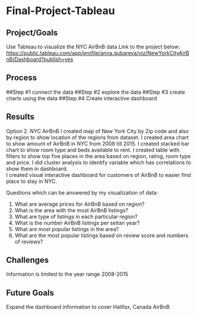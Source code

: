 # Final-Project-Tableau

## Project/Goals
Use Tableau to visualize the NYC AirBnB data
Link to the project below:
https://public.tableau.com/app/profile/anna.gubareva/viz/NewYorkCityAirBnB/Dashboard?publish=yes


## Process

##Step #1 connect the data
##Step #2 explore the data
##Step #3 create charts using the data
##Step #4 Create interactive dashboard


## Results
Option 2. NYC AirBnB
I created map of New York City by Zip code and also by region to show location of the regions from dataset.
I created area chart to show amount of AirBnB in NYC from 2008 till 2015.
I created stacked bar chart to show room type and beds available to rent.
I created table with filters to show top five places in the area based on region, rating, room type and price.
I did cluster analysis to identify variable which has correlations to show them in dashboard.  
I created visual interactive dashboard for customers of AirBnB to easier find place to stay in NYC.

Questions which can be answered by my visualization of data:
1)	What are average prices for AirBnB based on region?
2)	What is the area with the most AirBnB listings?
3)	What are type of listings in each particular region?
4)	What is the number AirBnB listings per seitan year?
5)	What are most popular listings in the area?
6)	What are the most popular listings based on review score and numbers of reviews?  



## Challenges 
Information is limited to the year range 2008-2015

## Future Goals
Expand the dashboard information to cover Halifax, Canada AirBnB
